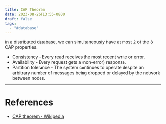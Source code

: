 ```yaml
---
title: CAP Theorem
date: 2023-08-26T13:55-0800
draft: false
tags:
  - "#database"
---
```


In a distributed database, we can simultaneously have at most 2 of the 3 CAP properties.

- Consistency - Every read receives the most recent write or error.
- Availability - Every request gets a (non-error) response.
- Partition tolerance - The system continues to operate despite an arbitrary number of messages being dropped or delayed by the network between nodes.

---
# References

- [CAP theorem - Wikipedia](https://en.wikipedia.org/wiki/CAP_theorem)
